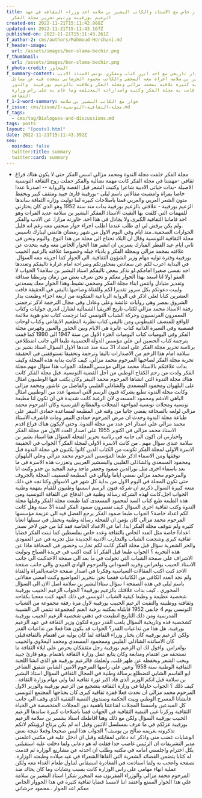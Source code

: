 ```yaml
---
title: حوار خاص مع الاستاذ والكاتب البشير بن سلامه احد وزراء الثقافه في عهد
  الزعيم بورقيبه ورئيس تحرير مجلة الفكر
created-on: 2022-11-21T15:11:42.988Z
updated-on: 2022-11-21T15:11:43.167Z
published-on: 2022-11-21T15:11:43.261Z
f_author-2: cms/authors/Mahmoud-Horchani.md
f_header-image:
  url: /assets/images/ben-slama-bechir.png
f_thumbnail:
  url: /assets/images/ben-slama-bechir.png
f_photo-credit: المحاور
f_summary-content: حوار تاريخي مع احد ابرز كتاب ومفكري تونس الاستاذ الاديب
  البشير بن سلامه اجراه معه الصحفي والكاتب محمود الحرشاني يتحدث فيه عن مسائل
  ثقافيه كثيره علاقته بمحمد مزالي ومجلة الفكر وعلاقته بالزعيم بورقيبة  والدور
  الذي قامت به مجلة الفكر وكتبه واصداراته المختلفه وما قام به على راس وزارة
  الثقافة
f_1-2-word-summary: حوار مع الكاتب البشير بن سلامه
f_issue: cms/issue/مجلة-الثقافيه-التونسية-1.md
f_tags:
  - cms/tag/Dialogues-and-discussions.md
tags: posts
layout: "[posts].html"
date: 2022-11-21T15:11:43.392Z
seo:
  noindex: false
  twitter:title: summary
  twitter:card: summary
---
```

- مجلة الفكر خلفت مجلة الندوة ومحمد مزالي اسس الفكر حتى لا يكون هناك فراغ ثقافي -مهمتنا في مجلة الفكر كانت مهمة نضالية والفكر حملت روح الثقافة التونسية الاصيلة -بدات حياتي الادبية شاعرا وكتبت الشعر قبل القصة والرواية -- اصدرنا عددا خاصا بمراة وامضيت مقالاتي باسم ليلى -بورقيبة قارئ جييد ومثقف كبير وبحفظ متون الشعر العربي والغربي قمنا باصلاحات كبيرة لما توليت وزارة الثقافة ساندها الزعيم بورقيبة - علاقتي بالزعيم بورقيبة بدات منذ سنة 1952 وهو الذي كان يختارني للمهمات التي كلفت بها التقيت الاستاذ المفكر البشير بن سلامة عديد المرات وهو احد قاماتنا الثقافية الكبرى.ولا يجادل في هذا احد. حاورته مرارا. عن الادب والفكر .ولم يكن يرفض لي اي طلب عندما اطلب اجراء حوار صحفي معه  رغم انه قليل الحوارات الصحفية..منذ ايام وفي اليوم الاول من شهر رمضان هاتفني ليبارك تاسيس مجلة الثقافية التونسية وقال ان البلاد تحتاج الى مجلة من هذا النوع. واليوم ونحن في ثاني ايام عيد الفطر المبارك يسرني ان انشر هذا الحوار الخاص معه وفيه يتحدث عن علاقته بمحمد مزالي وبمجلة الفكر و بادباء جيله وخصوصا علاقته بالزعيم الحبيب بورقيبة وفترة توليه مهام وزير الشؤون الثقافية. الى الحوار كما اجريته معه السؤال. في البداية اعرب لكم عن سعادتي بمحاورتكم وصراحة امام غزارة تاليفكم وتعددها اجد نفسي صغيرا امامكم.لو نذكر ببعض تاليفكم استاذ البشير بن سلامة؟ الجواب لا العفو اولا انا اسعد بهذا الحوار معكم و نحن نعرف بعض من زمان وتربطنا صداقة وتقدير متبادل وانتمن ابناء مجلة الفكر وصحفي نشيط.وهذا الحوار معك يسعدني ولبيت دعوتكم بكل سرور تقديرا لكم وللقناة وصاحبها.تاليفي في الحقيقة فاقت العشرين كتابا لعلي اذكر في الرواية الرباعية المتكونة من اربغة اجزاء وطبعت بدار الشروق بمصر وهي روايات عائشة وعلي وعادل وفي مجال الترجمة اذكر ترجمتي رفقة الاستاذ محمد مزالي لكتاب تاريخ افريقيا الشمالية لشارل اندري جوليات وكتاب المعمرون الفرنسيون وحركة الشباب التونسي كما ترجمت كتاب نحو هوية ملائمة للواقع للمنصف القيطوني ومن تاليفي كتاب نظرية التطعيم الايقاعي وكتاب لوحات قصصية وفي السيرة الذاتية كتاب عابرة هي الايام وبين الجذور والعبور وفهرس مجلة الفكر وفي اليوميات كتاب اليوميات الجزء الاول من سنة 1947 الى 1990 كما قمت بترجمة كتاب الحسين ابن علي مؤسس الدولة الحسينية طبعا الى جانب اضطلاعي برئاسة تحرير مجلة الفكر على امتداد 31 سنة منذ عددها الاول السؤال استاذ بشير بن سلامة امام هذا الزخم من الاصدارات تاليفا وترجمة وتحقيقا تستوقفني في الحقيقة تحربة مجلة الفكر لصاحبها المرحوم محمد مزالي. كيف كانت بداية هذه المجلة وكيف بدات علاقتكم بالاستاذ محمد مزالي مؤسس المجلة. الجواب هذا سؤال مهم.مجلة الفكر ولدت من رحم الكفاح الوطني من اجل القضية التونسية. قبل مجلة الفكر كانت هناك مجلة الندوة التي انشاها المرحوم محمد النيفر وكان يكتب فيها الوطنيون امثال على البلهوان ومحمود المسعدي والشاذلي القليبي والفاضل بن عاشور ومحمد مزالي وكانت مجلة الندوة تطبع بشركة فنون الرسم التي اسسها عدد من الوطنيين امثال الباهي الادغم ومحمود المسعدي لان الرغبة كانت شديدة في ان تكون لنا مطبعة تونسية ومجلات تونسية لمواجهة المجلات والمطابع الفرنسية وكان المرحوم محمد مزالي لولعه بالصحافة يقضي جانبا من وقته في المطبعة لمساعدة حمادي النيفر على طباعة مجلة الندوة وحدث ان مرض المرحوم حمادي النيفر ومات فاشرف الاستاذ محمد مزالي على اصدار اخر عدد من مجلة الندوة. وحتى لايكون هناك فراغ اقدم الاستاذ محمد مزالي في اكتوبر 1955 على اصدار العدد الاول من مجلة الفكر واختارني ان اكون الى جانبه في رئاسة تحرير المجلة السؤال هنا استاذ بشير بن سلامة عندي سؤال مهم . من كانت الاسرة الاولى لمجلة الفكر؟ الجواب في الحقيقة الاسرة الاولى لمجلة الفكر تكونت من الكتاب الذين كانوا يكتبون في مجلة الندوة قبل توقفها ومن الاسماء اذكر طبعا المؤسس المرحوم محمد مزالي وعلي البلهوان ومحمود المسعدي والشاذلي القليبي والبسشير العريبي وتعززت هذه الاسرة في ما بعد باسماء اخرى مثل نورالدين صمود وجعفر ماجد وعبد المجيد بن جدو وكنت انا والمرحوم محمد مزالي نفضي اياما وليالي في المطبعة لتصفيف المجلة بالحروف حتى تكون المجلة في اليوم الاول من بداية كل شهر في الاسواق وكنا نجد في ذلك متعة كبيرة السوال ذكرتم ان شركة فنون الرسم اسسها وطنيون للقيام بمهمة وطنية الجواب اجل.كانت لهذه الشركة رسالة وطنية في الدفاع عن الثقافة التونسية ومن هذه الطبعة طبع كتاب السد لمحمود المسعدى كما طبعت مجلة الفكر وقبلها مجلة الندوة وكتب ثقافية اخرى السؤال كيف تفسرون صمود الفكر لمدة 31 سنة وهل كانت لكم اعداد خاصة؟ الجواب طبعا صمود الفكر يرجع الفضل فيه الى عزيمة مؤسسها المرحوم محمد مزالي كان يؤمن ان للمجلة رسالة وطنية وتحمل في سبيلها اتعابا كثيرة ولم تتوقف مجلة الفكر ابدا. اما عن الاعداد الخاصة فقد كنا من حين لاخر نصدر اعدادا خاصة مثل العدد الخاص بالثقافة وعدد خاص بفلسطين كما تبنت الفكر قضايا ثقافية كبرى وشجعت الشباب والنجارب الادبية الجديدة مثل تجربة في عير العمودي والحر الشعرية سؤال قبل مجلة الفكر كانت لكم تجارب وحضور في الصحافة ماذا عن هذه التجربة ؟ الجواب طبعا قبل الفكر انا كنت اكتب في جريدة الصباح وتوليت الاشراف على صفحة الشباب التي تحولت في ما بعد الى صفحة الاحدكنت الى جانب الاستاذ الحبيب بولعراس وفريد السوداني والمرحوم الهادي العبيدي والى جانب صفحة الاحد كنت اكتب المقالات السياسية وفكرنا في اصدار صفحة خاصةبالمراة والفتاة ولم نجد العدد الكافي من الكاتبات فقمنا نحن بتخرير المواضيع وكنت امضي مقالاتي باسم لبلى في هذه الصفحة ا سؤال ستاذالبشير بن سلامة اصل الان الى السؤال المحوري . كيف بدات علاقتك بالزعيم بورقيبة؟ الجواب الزعيم الحبيب بورقيبة شخصية عظيمة و وطبعا كبقية الشباب التونسي في ذلك العهد كنت معجبا بكفاحه وثقافته ووطنيته والتقيت الزعيم الحبيب بورقيبة لاول مرة رفقة مجموعة من الشباب التونسي يوم 4 جانفي 1952 قابلناه بمكتبه برحبة الغنم كمجموعة تنتمي الى الشبيبة المدرسية ومن ذلك التاريخ انطبعت في ذهني شخصية الزعيم الحبيب بورقيبة كشخصية فذه وتاريخية السؤال يلعب القدر دوره لتكون وزير الثقافة في عهد الزعيم بورقيبة. هل هذا من تداعيات القدر؟ الجواب قد يكون هذا فعلا من تداعيات القدر ولكن الزعيم بورقيبة كان يختار وزراء الثقافة لما كان يوليه من اهتمام بالثقافةقبلي كان الاساتذه الشاذلي القليبي وممحمود المسعدي ومحمد اليعلاوي والحبيب بولعراس. واقول لك ان الزعيم بورقيبة رجل مثقفكان يحرص على ايلاء الثقافة ما تستحقه من اهتمام ومتابعة وكان يتابع عمل وزارة الثقافة باهتمام .وهو قارئ جييد ويحب الشعر ويحفظه عن ظهر قلب. ولعلمك فالزعيم بورقيبة هو الذي انشا اللجنة الثقافية الوطنية سنة 1958 وعين على راسها المرحوم الامين الشابي شقيق الشاعر ابو القاسم الشابي لتضظلع برسالة وطنية في المجال الثقافي السؤال استاذ البشير بن سلامة قيل انكم الوزير الذي قاد اكبر ثورة ثقافية لما ولي مهام وزارة الثقافة . كيف ذلك ؟ الجواب حاولنا في وزارة الثقافة بتشجيع من الزعيم بورقيبة والوزير الاول المرحوم محمد مزالي ان نحدث فعلا قفزة ثقافية كبرى كان يحتاجها المجتمع التونسي فانشانا المسرح الوطني وبيت الحكمة وصندوق التنمية الثقفية الذي وقف الى جانب كل المبدعين واسسنا المجلات لقناعتنا باهمية دور المجلات المتخصصة في الحياة الثقافية وركزنا غبى التنمية الثقافية في الجهات قمنا باصلاحات كبيرة ساندها الزعيم الحبيب بورقيبة السؤال ولكن مع ذلك وهنا اقاطعك استاذ بشسر بن سلامة الزعيم بورقيبة عزلكم في ما عرف بمسلسل الاثنين وقيل انه لم يكن يرتاح لرؤيتكم لانكم تذكرونه بغريمه صالح بن يوسف؟ الجواب هذا ليس صحيحا.وفعلا نتيجة بعض الوشايات غضب مني واذكر انه دعاني لمقابلته وقبل ان ادخل عليه في مكتبي اعلمني مدير التشريفات ان الرئيس غاضب جدا فقلت له هو دعاني ولما دخلت عليه استقبلني بكل احترام واجلسني امامه في مكتبه وطلب ان احدثه عن مشاريع الوزارة ثم قدمت له كتابا يتضمن القضائد الشعرية التي القاها الشعراء في عيد ميلاده وطبعته الوزارة. تصفحه واعحب به ولما استاذنت في المغادرة استبقاني لتناول طعام الغداء معه ولكن عملية انهاء مهامي على راس الوزارة كانت بسبب وشايات وما كان يحاك ضد المرحوم محمد مزالي والوزراء المقربون منه المحرر شكرا استاذ البشير بن سلامة على هذا الحوار الممتع واعتقد اننا لامسنا قضايا ثقافية كثيرة في هذا الحووار الخاص معكم اعد الحوار ..محمود حرشاني